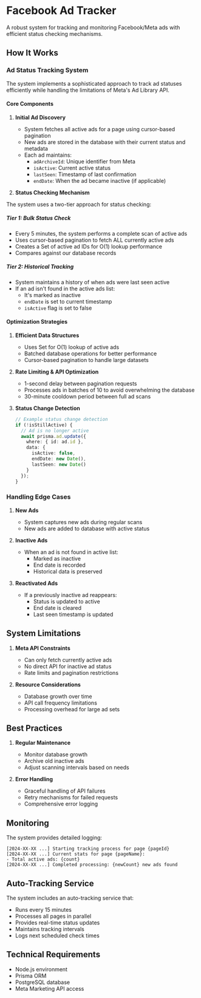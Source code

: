 # Facebook Ad Tracker

A robust system for tracking and monitoring Facebook/Meta ads with efficient status checking mechanisms.

## How It Works

### Ad Status Tracking System

The system implements a sophisticated approach to track ad statuses efficiently while handling the limitations of Meta's Ad Library API.

#### Core Components

1. **Initial Ad Discovery**
   - System fetches all active ads for a page using cursor-based pagination
   - New ads are stored in the database with their current status and metadata
   - Each ad maintains:
     - `adArchiveId`: Unique identifier from Meta
     - `isActive`: Current active status
     - `lastSeen`: Timestamp of last confirmation
     - `endDate`: When the ad became inactive (if applicable)

2. **Status Checking Mechanism**

The system uses a two-tier approach for status checking:

##### Tier 1: Bulk Status Check
- Every 5 minutes, the system performs a complete scan of active ads
- Uses cursor-based pagination to fetch ALL currently active ads
- Creates a Set of active ad IDs for O(1) lookup performance
- Compares against our database records

##### Tier 2: Historical Tracking
- System maintains a history of when ads were last seen active
- If an ad isn't found in the active ads list:
  - It's marked as inactive
  - `endDate` is set to current timestamp
  - `isActive` flag is set to false

#### Optimization Strategies

1. **Efficient Data Structures**
   - Uses Set for O(1) lookup of active ads
   - Batched database operations for better performance
   - Cursor-based pagination to handle large datasets

2. **Rate Limiting & API Optimization**
   - 1-second delay between pagination requests
   - Processes ads in batches of 10 to avoid overwhelming the database
   - 30-minute cooldown period between full ad scans

3. **Status Change Detection**
   ```typescript
   // Example status change detection
   if (!isStillActive) {
     // Ad is no longer active
     await prisma.ad.update({
       where: { id: ad.id },
       data: {
         isActive: false,
         endDate: new Date(),
         lastSeen: new Date()
       }
     });
   }
   ```

### Handling Edge Cases

1. **New Ads**
   - System captures new ads during regular scans
   - New ads are added to database with active status

2. **Inactive Ads**
   - When an ad is not found in active list:
     - Marked as inactive
     - End date is recorded
     - Historical data is preserved

3. **Reactivated Ads**
   - If a previously inactive ad reappears:
     - Status is updated to active
     - End date is cleared
     - Last seen timestamp is updated

## System Limitations

1. **Meta API Constraints**
   - Can only fetch currently active ads
   - No direct API for inactive ad status
   - Rate limits and pagination restrictions

2. **Resource Considerations**
   - Database growth over time
   - API call frequency limitations
   - Processing overhead for large ad sets

## Best Practices

1. **Regular Maintenance**
   - Monitor database growth
   - Archive old inactive ads
   - Adjust scanning intervals based on needs

2. **Error Handling**
   - Graceful handling of API failures
   - Retry mechanisms for failed requests
   - Comprehensive error logging

## Monitoring

The system provides detailed logging:
```
[2024-XX-XX ...] Starting tracking process for page {pageId}
[2024-XX-XX ...] Current stats for page {pageName}:
- Total active ads: {count}
[2024-XX-XX ...] Completed processing: {newCount} new ads found
```

## Auto-Tracking Service

The system includes an auto-tracking service that:
- Runs every 15 minutes
- Processes all pages in parallel
- Provides real-time status updates
- Maintains tracking intervals
- Logs next scheduled check times

## Technical Requirements

- Node.js environment
- Prisma ORM
- PostgreSQL database
- Meta Marketing API access
